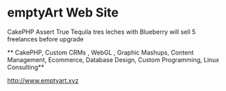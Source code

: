 # emptyArt Web Site

CakePHP 
Assert True Tequila tres leches with Blueberry will sell 5 freelances before upgrade

** CakePHP, Custom CRMs , WebGL , Graphic Mashups, Content Management, Ecommerce, Database Design, Custom Programming, Linux Consulting**

http://www.emptyart.xyz